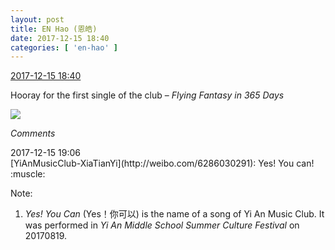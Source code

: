 ```yaml
---
layout: post
title: EN Hao (恩皓)
date: 2017-12-15 18:40
categories: [ 'en-hao' ]
---
```


<div class="weibo-info">
  <a href="https://weibo.com/6346318257/FzMMYcdyP">2017-12-15 18:40</a>
</div>

Hooray for the first single of the club – *Flying Fantasy in 365 Days*

<!-- more -->

<a href="https://wx1.sinaimg.cn/mw690/006VuvhTgy1fmhn27c8nlj31jk2i1u0x.jpg">
  <img class="weibo-pic-preview" src="//wx1.sinaimg.cn/orj360/006VuvhTgy1fmhn27c8nlj31jk2i1u0x.jpg" />
</a>

*Comments*

<div class="weibo-info">2017-12-15 19:06</div>
[YiAnMusicClub-XiaTianYi](http://weibo.com/6286030291): Yes! You can! :muscle:

Note:
1. *Yes! You Can* (Yes！你可以) is the name of a song of Yi An Music Club. It was performed in *Yi An Middle School Summer Culture Festival* on 20170819.
